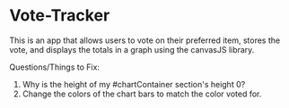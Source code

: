 # Vote-Tracker
This is an app that allows users to vote on their preferred item, stores the vote, and displays the totals in a graph using the canvasJS library.

Questions/Things to Fix:
1. Why is the height of my #chartContainer section's height 0?
2. Change the colors of the chart bars to match the color voted for.
